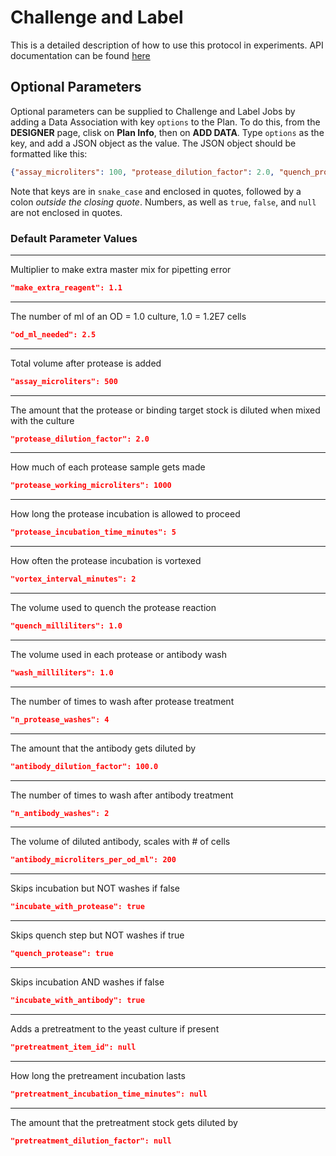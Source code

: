 # Challenge and Label

This is a detailed description of how to use this protocol in experiments. API documentation can be found [here](https://github.com/dvnstrcklnd/aq-yeast-display/blob/master/operation_types/Challenge_and_Label.md)

## Optional Parameters
Optional parameters can be supplied to Challenge and Label Jobs by adding a Data Association with key `options` to the Plan.
To do this, from the **DESIGNER** page, clisk on **Plan Info**, then on **ADD DATA**. Type `options` as the key, 
and add a JSON object as the value. The JSON object should be formatted like this:
```json
{"assay_microliters": 100, "protease_dilution_factor": 2.0, "quench_protease": false, "pretreatment_item_id":null}
```
Note that keys are in `snake_case` and enclosed in quotes, followed by a colon *outside the closing quote*. Numbers, as well as `true`,
`false`, and `null` are not enclosed in quotes. 

### Default Parameter Values
---
Multiplier to make extra master mix for pipetting error

```json
"make_extra_reagent": 1.1
```
---
The number of ml of an OD = 1.0 culture, 1.0 = 1.2E7 cells

```json
"od_ml_needed": 2.5
```
---
Total volume after protease is added

```json
"assay_microliters": 500
```
---
The amount that the protease or binding target stock is diluted when mixed with the culture

```json
"protease_dilution_factor": 2.0
```
---
How much of each protease sample gets made

```json
"protease_working_microliters": 1000
```
---
How long the protease incubation is allowed to proceed

```json
"protease_incubation_time_minutes": 5
```
---
How often the protease incubation is vortexed

```json
"vortex_interval_minutes": 2
```
---
The volume used to quench the protease reaction

```json
"quench_milliliters": 1.0
```
---
The volume used in each protease or antibody wash

```json
"wash_milliliters": 1.0
```
---
The number of times to wash after protease treatment

```json
"n_protease_washes": 4
```
---
The amount that the antibody gets diluted by

```json
"antibody_dilution_factor": 100.0
```
---
The number of times to wash after antibody treatment

```json
"n_antibody_washes": 2
```
---
The volume of diluted antibody, scales with # of cells

```json
"antibody_microliters_per_od_ml": 200
```
---
Skips incubation but NOT washes if false

```json
"incubate_with_protease": true
```
---
Skips quench step but NOT washes if true

```json
"quench_protease": true
```
---
Skips incubation AND washes if false

```json
"incubate_with_antibody": true
```
---
Adds a pretreatment to the yeast culture if present

```json
"pretreatment_item_id": null
```
---
How long the pretreament incubation lasts 

```json
"pretreatment_incubation_time_minutes": null
```
---
The amount that the pretreatment stock gets diluted by

```json
"pretreatment_dilution_factor": null
```
